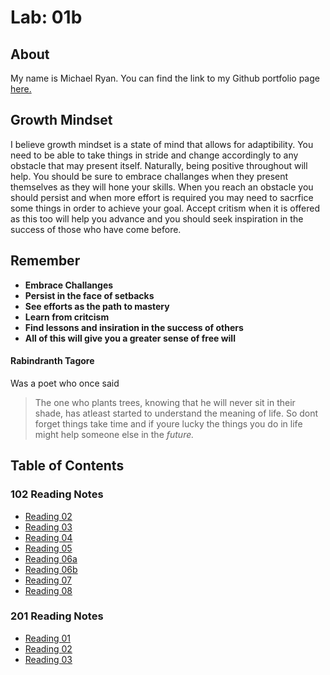# Lab: 01b

## About
My name is Michael Ryan.  You can find the link to my Github portfolio page [here.](https://github.com/Michaelryan228)

## Growth Mindset
I believe growth mindset is a state of mind that allows for adaptibility.  You need to be able to take things in stride and change accordingly to any obstacle that may present itself.  Naturally, being positive throughout will help.  You should be sure to embrace challanges when they present themselves as they will hone your skills.  When you reach an obstacle you should persist and when more effort is required you may need to sacrfice some things in order to achieve your goal.  Accept critism when it is offered as this too will help you advance and you should seek inspiration in the success of those who have come before.  

## Remember
* **Embrace Challanges**
* **Persist in the face of setbacks**
* **See efforts as the path to mastery**
* **Learn from critcism**
* **Find lessons and insiration in the success of others**
* **All of this will give you a greater sense of free will**

#### Rabindranth Tagore
Was a poet who once said
>The one who plants trees, knowing that he will never sit in their shade, has atleast started to understand the meaning of life.
So dont forget things take time and if youre lucky the things you do in life might help someone else in the *future.*

## Table of Contents

### 102 Reading Notes

* [Reading 02](./Code-102-Notes/reading02.md)
* [Reading 03](./Code-102-Notes/Reading03.md)
* [Reading 04](./Code-102-Notes/class04.md)
* [Reading 05](./Code-102-Notes/read05.md)
* [Reading 06a](./Code-102-Notes/read06a.md)
* [Reading 06b](./Code-102-Notes/read06b.md)
* [Reading 07](./Code-102-Notes/read07.md)
* [Reading 08](./Code-102-Notes/read08.md)

### 201 Reading Notes

* [Reading 01](./Code-201-Notes/read01.md)
* [Reading 02](./Code-201-Notes/read02.md)
* [Reading 03](./Code-201-Notes/read03.md)